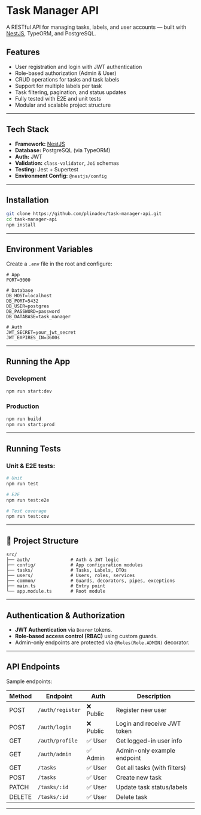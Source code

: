 # Task Manager API

A RESTful API for managing tasks, labels, and user accounts — built with [NestJS](https://nestjs.com/), TypeORM, and PostgreSQL.

## Features

* User registration and login with JWT authentication
* Role-based authorization (Admin & User)
* CRUD operations for tasks and task labels
* Support for multiple labels per task
* Task filtering, pagination, and status updates
* Fully tested with E2E and unit tests
* Modular and scalable project structure

---

## Tech Stack

* **Framework:** [NestJS](https://nestjs.com/)
* **Database:** PostgreSQL (via TypeORM)
* **Auth:** JWT 
* **Validation:** `class-validator`, `Joi` schemas
* **Testing:** Jest + Supertest
* **Environment Config:** `@nestjs/config`

---

## Installation

```bash
git clone https://github.com/plinadev/task-manager-api.git
cd task-manager-api
npm install
```

---

## Environment Variables

Create a `.env` file in the root and configure:

```env
# App
PORT=3000

# Database
DB_HOST=localhost
DB_PORT=5432
DB_USER=postgres
DB_PASSWORD=password
DB_DATABASE=task_manager

# Auth
JWT_SECRET=your_jwt_secret
JWT_EXPIRES_IN=3600s
```

---

## Running the App

### Development

```bash
npm run start:dev
```

### Production

```bash
npm run build
npm run start:prod
```

---

## Running Tests

### Unit & E2E tests:

```bash
# Unit
npm run test

# E2E
npm run test:e2e

# Test coverage
npm run test:cov
```

---

## 📁 Project Structure

```
src/
├── auth/               # Auth & JWT logic
├── config/             # App configuration modules
├── tasks/              # Tasks, Labels, DTOs
├── users/              # Users, roles, services
├── common/             # Guards, decorators, pipes, exceptions
├── main.ts             # Entry point
└── app.module.ts       # Root module
```

---

## Authentication & Authorization

* **JWT Authentication** via `Bearer` tokens.
* **Role-based access control (RBAC)** using custom guards.
* Admin-only endpoints are protected via `@Roles(Role.ADMIN)` decorator.

---

## API Endpoints

Sample endpoints:

| Method | Endpoint         | Auth     | Description                  |
| ------ | ---------------- | -------- | ---------------------------- |
| POST   | `/auth/register` | ❌ Public | Register new user            |
| POST   | `/auth/login`    | ❌ Public | Login and receive JWT token  |
| GET    | `/auth/profile`  | ✅ User   | Get logged-in user info      |
| GET    | `/auth/admin`    | ✅ Admin  | Admin-only example endpoint  |
| GET    | `/tasks`         | ✅ User   | Get all tasks (with filters) |
| POST   | `/tasks`         | ✅ User   | Create new task              |
| PATCH  | `/tasks/:id`     | ✅ User   | Update task status/labels    |
| DELETE | `/tasks/:id`     | ✅ User   | Delete task                  |

---

